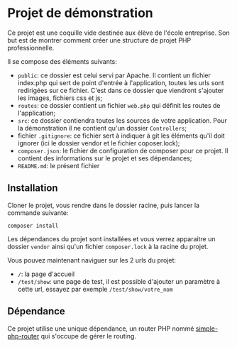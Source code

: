 # Projet de démonstration

Ce projet est une coquille vide destinée aux élève de l'école entreprise. Son but est de montrer comment créer une structure de projet PHP professionnelle.

Il se compose des éléments suivants:

- ``` public ```: ce dossier est celui servi par Apache. Il contient un fichier index.php qui sert de point d'entrée à l'application, toutes les urls sont redirigées sur ce fichier. C'est dans ce dossier que viendront s'ajouter les images, fichiers css et js;
- ``` routes ```: ce dossier contient un fichier ``` web.php ``` qui définit les routes de l'application;
- ``` src ```: ce dossier contiendra toutes les sources de votre application. Pour la démonstration il ne contient qu'un dossier ``` Controllers ```;
- fichier ``` .gitignore ```: ce fichier sert à indiquer à git les éléments qu'il doit ignorer (ici le dossier vendor et le fichier coposer.lock);
- ``` composer.json ```: le fichier de configuration de composer pour ce projet. Il contient des informations sur le projet et ses dépendances;
- ``` README.md ```: le présent fichier

## Installation

Cloner le projet, vous rendre dans le dossier racine, puis lancer la commande suivante:

```
composer install
```

Les dépendances du projet sont installées et vous verrez apparaitre un dossier ``` vendor ``` ainsi qu'un fichier ``` composer.lock ``` à la racine du projet.

Vous pouvez maintenant naviguer sur les 2 urls du projet:
- ``` / ```: la page d'accueil
- ``` /test/show ```: une page de test, il est possible d'ajouter un paramètre à cette url, essayez par exemple ``` /test/show/votre_nom ```

## Dépendance

Ce projet utilise une unique dépendance, un router PHP nommé [simple-php-router](https://github.com/skipperbent/simple-php-router) qui s'occupe de gérer le routing.